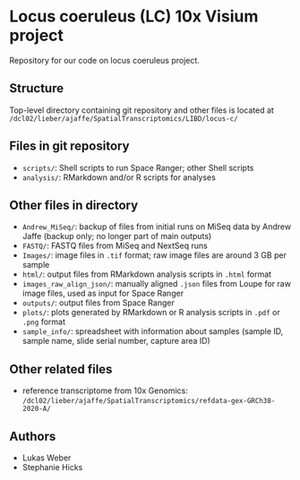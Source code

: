 # Locus coeruleus (LC) 10x Visium project

Repository for our code on locus coeruleus project.


## Structure

Top-level directory containing git repository and other files is located at `/dcl02/lieber/ajaffe/SpatialTranscriptomics/LIBD/locus-c/`


## Files in git repository

- `scripts/`: Shell scripts to run Space Ranger; other Shell scripts
- `analysis/`: RMarkdown and/or R scripts for analyses


## Other files in directory

- `Andrew_MiSeq/`: backup of files from initial runs on MiSeq data by Andrew Jaffe (backup only; no longer part of main outputs)
- `FASTQ/`: FASTQ files from MiSeq and NextSeq runs
- `Images/`: image files in `.tif` format; raw image files are around 3 GB per sample
- `html/`: output files from RMarkdown analysis scripts in `.html` format
- `images_raw_align_json/`: manually aligned `.json` files from Loupe for raw image files, used as input for Space Ranger
- `outputs/`: output files from Space Ranger
- `plots/`: plots generated by RMarkdown or R analysis scripts in `.pdf` or `.png` format
- `sample_info/`: spreadsheet with information about samples (sample ID, sample name, slide serial number, capture area ID)


## Other related files

- reference transcriptome from 10x Genomics: `/dcl02/lieber/ajaffe/SpatialTranscriptomics/refdata-gex-GRCh38-2020-A/`


## Authors

- Lukas Weber
- Stephanie Hicks

